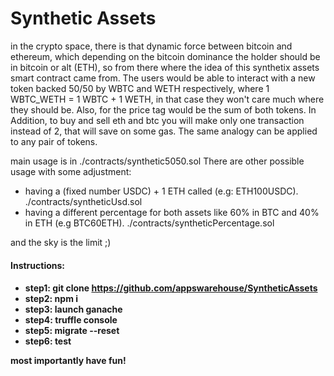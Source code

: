 <h1>Synthetic Assets</h1>

in the crypto space, there is that dynamic force between bitcoin and ethereum, which depending on the bitcoin dominance the holder should be in bitcoin or alt (ETH),
so from there where the idea of this synthetix assets smart contract came from. The users would be able to interact with a new token backed 50/50 by WBTC and WETH 
respectively, where 1 WBTC_WETH = 1 WBTC + 1 WETH, in that case they won't care much where they should be. Also, for the price tag would be the sum of both tokens.
In Addition, to buy and sell eth and btc you will make only one transaction instead of 2, that will save on some gas.
The same analogy can be applied to any pair of tokens.

main usage is in ./contracts/synthetic5050.sol
There are other possible usage with some adjustment:
- having a (fixed number USDC) + 1 ETH called (e.g: ETH100USDC). ./contracts/syntheticUsd.sol
- having a different percentage for both assets like 60% in BTC and 40% in ETH (e.g BTC60ETH). ./contracts/syntheticPercentage.sol

and the sky is the limit ;)

<h4>Instructions:<h4/>

- step1: git clone https://github.com/appswarehouse/SyntheticAssets
- step2: npm i
- step3: launch ganache
- step4: truffle console
- step5: migrate --reset
- step6: test

most importantly have fun!
